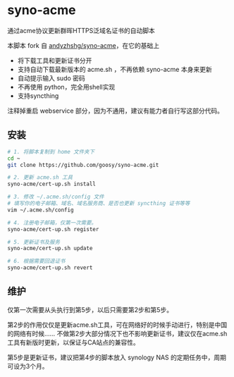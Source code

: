 # syno-acme

通过acme协议更新群晖HTTPS泛域名证书的自动脚本

本脚本 fork 自 [andyzhshg/syno-acme](https://github.com/andyzhshg/syno-acme)，在它的基础上
- 将下载工具和更新证书分开
- 支持自动下载最新版本的 acme.sh ，不再依赖 syno-acme 本身来更新
- 自动提示输入 sudo 密码
- 不再使用 python，完全用shell实现
- 支持syncthing

注释掉重启 webservice 部分，因为不通用，建议有能力者自行写这部分代码。

## 安装

```bash
# 1. 将脚本复制到 home 文件夹下
cd ~
git clone https://github.com/goosy/syno-acme.git

# 2. 更新 acme.sh 工具
syno-acme/cert-up.sh install

# 3. 修改 ~/.acme.sh/config 文件
# 填写你的电子邮箱、域名、域名服务商、是否也更新 syncthing 证书等等
vim ~/.acme.sh/config

# 4. 注册电子邮箱，仅第一次需要。
syno-acme/cert-up.sh register

# 5. 更新证书及服务
syno-acme/cert-up.sh update

# 6. 根据需要回退证书
syno-acme/cert-up.sh revert
```

## 维护

仅第一次需要从头执行到第5步，以后只需要第2步和第5步。

第2步的作用仅仅是更新acme.sh工具，可在网络好的时候手动进行，特别是中国的网络有时候……
不做第2步大部分情况下也不影响更新证书，建议仅在acme.sh工具有新版时更新，以保证与CA站点的兼容性。

第5步是更新证书，建议把第4步的脚本放入 synology NAS 的定期任务中，周期可设为3个月。
